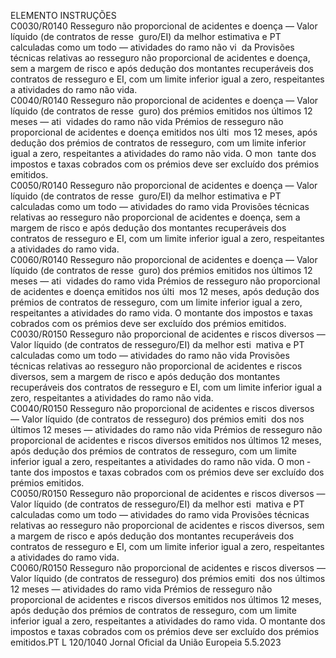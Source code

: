  
ELEMENTO  INSTRUÇÕES  
C0030/R0140  Resseguro não proporcional de 
acidentes e doença — Valor 
líquido (de contratos de resse ­
guro/EI) da melhor estimativa 
e PT calculadas como um todo 
— atividades do ramo não vi ­
da  Provisões técnicas relativas ao resseguro não proporcional de acidentes e doença, 
sem a margem de risco e após dedução dos montantes recuperáveis dos contratos 
de resseguro e EI, com um limite inferior igual a zero, respeitantes a atividades do 
ramo não vida.  
C0040/R0140  Resseguro não proporcional de 
acidentes e doença — Valor 
líquido (de contratos de resse ­
guro) dos prémios emitidos 
nos últimos 12 meses — ati ­
vidades do ramo não vida  Prémios de resseguro não proporcional de acidentes e doença emitidos nos últi ­
mos 12 meses, após dedução dos prémios de contratos de resseguro, com um 
limite inferior igual a zero, respeitantes a atividades do ramo não vida. O mon ­
tante dos impostos e taxas cobrados com os prémios deve ser excluído dos 
prémios emitidos.  
C0050/R0140  Resseguro não proporcional de 
acidentes e doença — Valor 
líquido (de contratos de resse ­
guro/EI) da melhor estimativa 
e PT calculadas como um todo 
— atividades do ramo vida  Provisões técnicas relativas ao resseguro não proporcional de acidentes e doença, 
sem a margem de risco e após dedução dos montantes recuperáveis dos contratos 
de resseguro e EI, com um limite inferior igual a zero, respeitantes a atividades do 
ramo vida.  
C0060/R0140  Resseguro não proporcional de 
acidentes e doença — Valor 
líquido (de contratos de resse ­
guro) dos prémios emitidos 
nos últimos 12 meses — ati ­
vidades do ramo vida  Prémios de resseguro não proporcional de acidentes e doença emitidos nos últi ­
mos 12 meses, após dedução dos prémios de contratos de resseguro, com um 
limite inferior igual a zero, respeitantes a atividades do ramo vida. O montante 
dos impostos e taxas cobrados com os prémios deve ser excluído dos prémios 
emitidos.  
C0030/R0150  Resseguro não proporcional de 
acidentes e riscos diversos — 
Valor líquido (de contratos de 
resseguro/EI) da melhor esti ­
mativa e PT calculadas como 
um todo — atividades do 
ramo não vida  Provisões técnicas relativas ao resseguro não proporcional de acidentes e riscos 
diversos, sem a margem de risco e após dedução dos montantes recuperáveis dos 
contratos de resseguro e EI, com um limite inferior igual a zero, respeitantes a 
atividades do ramo não vida.  
C0040/R0150  Resseguro não proporcional de 
acidentes e riscos diversos — 
Valor líquido (de contratos de 
resseguro) dos prémios emiti ­
dos nos últimos 12 meses — 
atividades do ramo não vida  Prémios de resseguro não proporcional de acidentes e riscos diversos emitidos nos 
últimos 12 meses, após dedução dos prémios de contratos de resseguro, com um 
limite inferior igual a zero, respeitantes a atividades do ramo não vida. O mon ­
tante dos impostos e taxas cobrados com os prémios deve ser excluído dos 
prémios emitidos.  
C0050/R0150  Resseguro não proporcional de 
acidentes e riscos diversos — 
Valor líquido (de contratos de 
resseguro/EI) da melhor esti ­
mativa e PT calculadas como 
um todo — atividades do 
ramo vida  Provisões técnicas relativas ao resseguro não proporcional de acidentes e riscos 
diversos, sem a margem de risco e após dedução dos montantes recuperáveis dos 
contratos de resseguro e EI, com um limite inferior igual a zero, respeitantes a 
atividades do ramo vida.  
C0060/R0150  Resseguro não proporcional de 
acidentes e riscos diversos — 
Valor líquido (de contratos de 
resseguro) dos prémios emiti ­
dos nos últimos 12 meses — 
atividades do ramo vida  Prémios de resseguro não proporcional de acidentes e riscos diversos emitidos nos 
últimos 12 meses, após dedução dos prémios de contratos de resseguro, com um 
limite inferior igual a zero, respeitantes a atividades do ramo vida. O montante 
dos impostos e taxas cobrados com os prémios deve ser excluído dos prémios 
emitidos.PT  L 120/1040 Jornal Oficial da União Europeia 5.5.2023